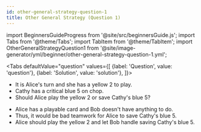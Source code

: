 ```yaml
---
id: other-general-strategy-question-1
title: Other General Strategy (Question 1)
---
```


import BeginnersGuideProgress from '@site/src/beginnersGuide.js';
import Tabs from '@theme/Tabs';
import TabItem from '@theme/TabItem';
import OtherGeneralStrategyQuestion1 from '@site/image-generator/yml/beginner/other-general-strategy-question-1.yml';

<BeginnersGuideProgress id="other-general-strategy-question-1" />

<!-- lint disable no-undefined-references -->

<Tabs
defaultValue="question"
values={[
{label: 'Question', value: 'question'},
{label: 'Solution', value: 'solution'},
]}>
<TabItem value="question">

- It is Alice's turn and she has a yellow 2 to play.
- Cathy has a critical blue 5 on chop.
- Should Alice play the yellow 2 or save Cathy's blue 5?

</TabItem>
<TabItem value="solution">

- Alice has a playable card and Bob doesn't have anything to do.
- Thus, it would be bad teamwork for Alice to save Cathy's blue 5.
- Alice should play the yellow 2 and let Bob handle saving Cathy's blue 5.

</TabItem>
</Tabs>

<OtherGeneralStrategyQuestion1 />
